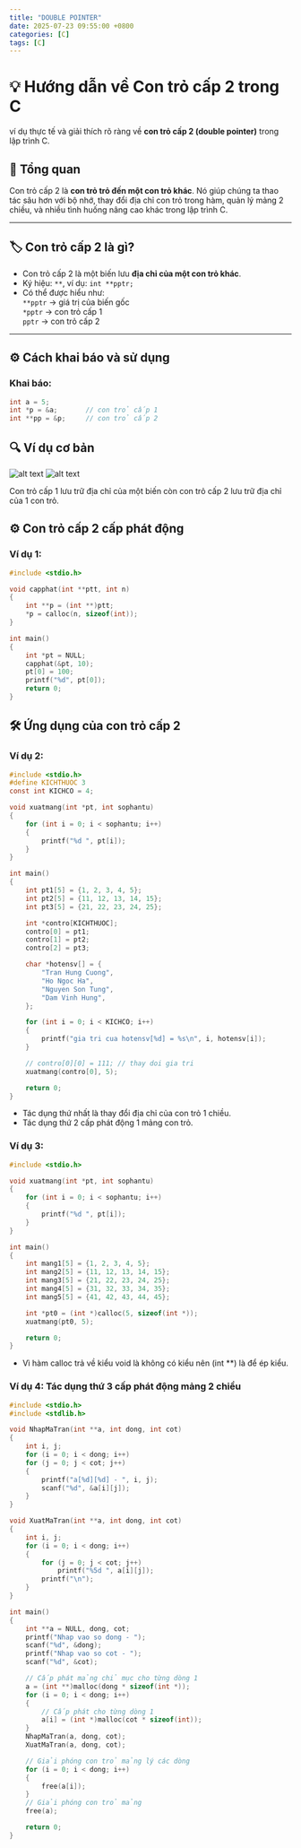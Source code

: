 ```yaml
---
title: "DOUBLE POINTER"
date: 2025-07-23 09:55:00 +0800
categories: [C]
tags: [C]
---
```


# 💡 Hướng dẫn về Con trỏ cấp 2 trong C

ví dụ thực tế và giải thích rõ ràng về **con trỏ cấp 2 (double pointer)** trong lập trình C.

## 🧠 Tổng quan

Con trỏ cấp 2 là **con trỏ trỏ đến một con trỏ khác**. Nó giúp chúng ta thao tác sâu hơn với bộ nhớ, thay đổi địa chỉ con trỏ trong hàm, quản lý mảng 2 chiều, và nhiều tình huống nâng cao khác trong lập trình C.

---

## 🏷️ Con trỏ cấp 2 là gì?

- Con trỏ cấp 2 là một biến lưu **địa chỉ của một con trỏ khác**.
- Ký hiệu: `**`, ví dụ: `int **pptr;`
- Có thể được hiểu như:  
  `**pptr` → giá trị của biến gốc  
  `*pptr` → con trỏ cấp 1  
  `pptr` → con trỏ cấp 2

---

## ⚙️ Cách khai báo và sử dụng

### Khai báo:

```c
int a = 5;
int *p = &a;       // con trỏ cấp 1
int **pp = &p;     // con trỏ cấp 2
```
## 🔍 Ví dụ cơ bản
![alt text](/assets/C/Double_pointer.png)
![alt text](/assets/C/Double_pointer_2.png)

Con trỏ cấp 1 lưu trữ địa chỉ của một biến còn con trỏ cấp 2 lưu trữ địa chỉ của 1 con trỏ.

## ⚙️ Con trỏ cấp 2 cấp phát động
### Ví dụ 1:
```c
#include <stdio.h>

void capphat(int **ptt, int n)
{
    int **p = (int **)ptt;
    *p = calloc(n, sizeof(int));
}

int main()
{
    int *pt = NULL;
    capphat(&pt, 10);
    pt[0] = 100;
    printf("%d", pt[0]);
    return 0;
}
```

## 🛠️ Ứng dụng của con trỏ cấp 2

### Ví dụ 2:
```c
#include <stdio.h>
#define KICHTHUOC 3
const int KICHCO = 4;

void xuatmang(int *pt, int sophantu)
{
    for (int i = 0; i < sophantu; i++)
    {
        printf("%d ", pt[i]);
    }
}

int main()
{
    int pt1[5] = {1, 2, 3, 4, 5};
    int pt2[5] = {11, 12, 13, 14, 15};
    int pt3[5] = {21, 22, 23, 24, 25};

    int *contro[KICHTHUOC];
    contro[0] = pt1;
    contro[1] = pt2;
    contro[2] = pt3;

    char *hotensv[] = {
        "Tran Hung Cuong",
        "Ho Ngoc Ha",
        "Nguyen Son Tung",
        "Dam Vinh Hung",
    };

    for (int i = 0; i < KICHCO; i++)
    {
        printf("gia tri cua hotensv[%d] = %s\n", i, hotensv[i]);
    }

    // contro[0][0] = 111; // thay doi gia tri
    xuatmang(contro[0], 5);

    return 0;
}
```
- Tác dụng thứ nhất là thay đổi địa chỉ của con trỏ 1 chiều.
- Tác dụng thứ 2 cấp phát động 1 mảng con trỏ.

### Ví dụ 3:
```c
#include <stdio.h>

void xuatmang(int *pt, int sophantu)
{
    for (int i = 0; i < sophantu; i++)
    {
        printf("%d ", pt[i]);
    }
}

int main()
{
    int mang1[5] = {1, 2, 3, 4, 5};
    int mang2[5] = {11, 12, 13, 14, 15};
    int mang3[5] = {21, 22, 23, 24, 25};
    int mang4[5] = {31, 32, 33, 34, 35};
    int mang5[5] = {41, 42, 43, 44, 45};

    int *pt0 = (int *)calloc(5, sizeof(int *));
    xuatmang(pt0, 5);

    return 0;
}
```
- Vì hàm calloc trả về kiểu void là không có kiểu nên (int **) là để ép kiểu.

### Ví dụ 4: Tác dụng thứ 3 cấp phát động mảng 2 chiều
```c
#include <stdio.h>
#include <stdlib.h>

void NhapMaTran(int **a, int dong, int cot)
{
    int i, j;
    for (i = 0; i < dong; i++)
    for (j = 0; j < cot; j++)
    {
        printf("a[%d][%d] - ", i, j);
        scanf("%d", &a[i][j]);
    }
}

void XuatMaTran(int **a, int dong, int cot)
{
    int i, j;
    for (i = 0; i < dong; i++)
    {
        for (j = 0; j < cot; j++)
            printf("%5d ", a[i][j]);
        printf("\n");
    }
}

int main()
{
    int **a = NULL, dong, cot;
    printf("Nhap vao so dong - ");
    scanf("%d", &dong);
    printf("Nhap vao so cot - ");
    scanf("%d", &cot);

    // Cấp phát mảng chỉ mục cho từng dòng 1
    a = (int **)malloc(dong * sizeof(int *));
    for (i = 0; i < dong; i++)
    {
        // Cấp phát cho từng dòng 1
        a[i] = (int *)malloc(cot * sizeof(int));
    }
    NhapMaTran(a, dong, cot);
    XuatMaTran(a, dong, cot);

    // Giải phóng con trỏ mảng lý các dòng
    for (i = 0; i < dong; i++)
    {
        free(a[i]);
    }
    // Giải phóng con trỏ mảng
    free(a);

    return 0;
}
```